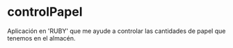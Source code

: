 controlPapel
============

Aplicación en 'RUBY' que me ayude a controlar las cantidades de papel que tenemos en el almacén.
